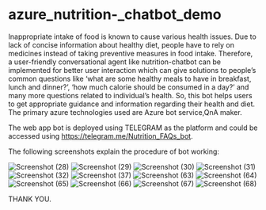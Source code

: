 # azure_nutrition-_chatbot_demo

Inappropriate intake of food is known to cause various health issues. Due to lack of concise information about healthy diet, people have to rely on medicines instead of taking preventive measures in food intake. Therefore, a user-friendly conversational agent like nutrition-chatbot can be implemented for better user interaction which can give solutions to people’s common questions like ‘what are some healthy meals to have in breakfast, lunch and dinner?’, ‘how much calorie should be consumed in a day?’ and many more questions related to individual’s health. So, this bot helps users to get appropriate guidance and information regarding their health and diet.
The primary azure technologies used are Azure bot service,QnA maker.

The web app bot is deployed using TELEGRAM as the platform and could be accessed using https://telegram.me/Nutrition_FAQs_bot.

The following screenshots explain the procedure of bot working:

![Screenshot (28)](https://user-images.githubusercontent.com/93673311/192776688-f3221aeb-6921-4d01-bf31-1a027eb5a2be.png)
![Screenshot (29)](https://user-images.githubusercontent.com/93673311/192776824-3015676e-d264-4222-a819-6a29259d4ac3.png)
![Screenshot (30)](https://user-images.githubusercontent.com/93673311/192776859-c5c74dd5-c691-44e5-807c-34208511efbc.png)
![Screenshot (31)](https://user-images.githubusercontent.com/93673311/192777002-08bcaf20-5df2-4356-ac6b-a1f1deede8c2.png)
![Screenshot (32)](https://user-images.githubusercontent.com/93673311/192777028-d7b30c02-cbbd-425f-b1f8-1d05cccce835.png)
![Screenshot (37)](https://user-images.githubusercontent.com/93673311/192777039-5f7b1c54-27ff-4444-9196-9ce7c57a2e4f.png)
![Screenshot (63)](https://user-images.githubusercontent.com/93673311/192777055-704ef1ca-8d9d-4844-bfaa-acfaabcd2754.png)
![Screenshot (64)](https://user-images.githubusercontent.com/93673311/192777063-5165fb7b-3f36-43cf-9f4e-f4651136c7e9.png)
![Screenshot (65)](https://user-images.githubusercontent.com/93673311/192777089-eb69ea5a-0a7a-44dd-b9c2-318125c9f053.png)
![Screenshot (66)](https://user-images.githubusercontent.com/93673311/192777185-cdeff75d-adaa-4f50-94c6-8c789c1179ca.png)
![Screenshot (67)](https://user-images.githubusercontent.com/93673311/192777202-04417589-a814-4955-8b84-a1510215829c.png)
![Screenshot (68)](https://user-images.githubusercontent.com/93673311/192777217-3d68b935-dab0-45f2-af92-87dbe94d39ea.png)


THANK YOU.
